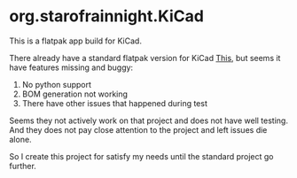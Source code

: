 # org.starofrainnight.KiCad

This is a flatpak app build for KiCad.

There already have a standard flatpak version for KiCad [This](https://github.com/flathub/org.kicad_pcb.KiCad), but seems it have features missing and buggy:

1. No python support
1. BOM generation not working
1. There have other issues that happened during test

Seems they not actively work on that project and does not have well testing. And they does not pay close attention to the project and left issues die alone.

So I create this project for satisfy my needs until the standard project go further.
